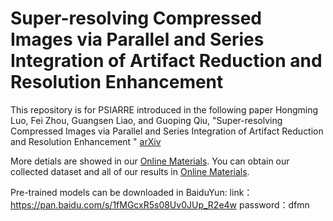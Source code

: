 # Super-resolving Compressed Images via Parallel and Series Integration of Artifact Reduction and Resolution Enhancement 
This repository is for PSIARRE introduced in the following paper
Hongming Luo, Fei Zhou, Guangsen Liao, and Guoping Qiu, "Super-resolving Compressed Images via Parallel and Series Integration of Artifact Reduction and Resolution Enhancement 
" [arXiv]()

More detials are showed in our [Online Materials](http://www.vista.ac.cn/cisr-pcs/).
You can obtain our collected dataset and all of our results in [Online Materials](http://www.vista.ac.cn/cisr-pcs/).

Pre-trained models can be downloaded in BaiduYun: 
link：https://pan.baidu.com/s/1fMGcxR5s08Uv0JUp_R2e4w 
password：dfmn 

